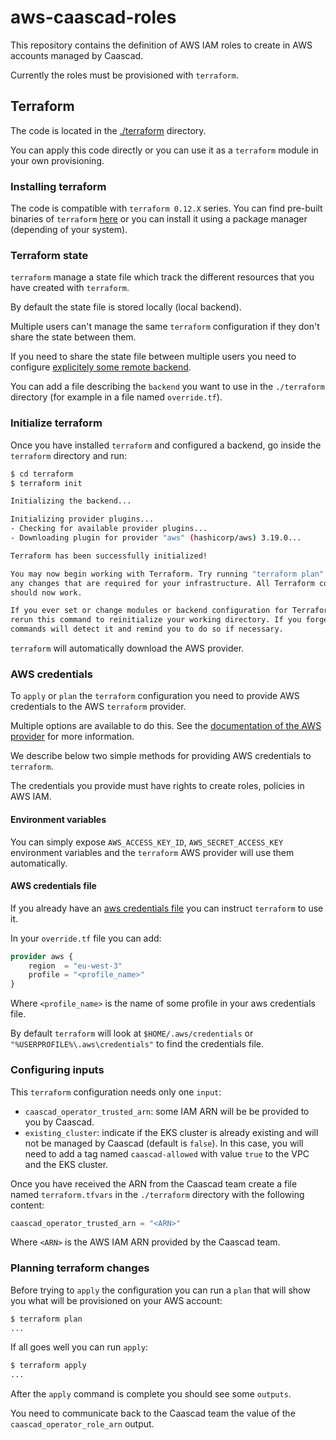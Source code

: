 # aws-caascad-roles

This repository contains the definition of AWS IAM roles to create in AWS
accounts managed by Caascad.

Currently the roles must be provisioned with `terraform`.

## Terraform

The code is located in the [./terraform](./terraform) directory.

You can apply this code directly or you can use it as a `terraform` module in
your own provisioning.

### Installing terraform

The code is compatible with `terraform 0.12.X` series. You can find pre-built
binaries of `terraform` [here](https://releases.hashicorp.com/terraform/) or you
can install it using a package manager (depending of your system).

### Terraform state

`terraform` manage a state file which track the different resources that you
have created with `terraform`.

By default the state file is stored locally (local backend).

Multiple users can't manage the same `terraform` configuration if they don't
share the state between them.

If you need to share the state file between multiple users you need to
configure [explicitely some remote
backend](https://www.terraform.io/docs/backends/types).

You can add a file describing the `backend` you want to use in the `./terraform`
directory (for example in a file named `override.tf`).

### Initialize terraform

Once you have installed `terraform` and configured a backend,
go inside the `terraform` directory and run:

```sh
$ cd terraform
$ terraform init

Initializing the backend...

Initializing provider plugins...
- Checking for available provider plugins...
- Downloading plugin for provider "aws" (hashicorp/aws) 3.19.0...

Terraform has been successfully initialized!

You may now begin working with Terraform. Try running "terraform plan" to see
any changes that are required for your infrastructure. All Terraform commands
should now work.

If you ever set or change modules or backend configuration for Terraform,
rerun this command to reinitialize your working directory. If you forget, other
commands will detect it and remind you to do so if necessary.
```

`terraform` will automatically download the AWS provider.

### AWS credentials

To `apply` or `plan` the `terraform` configuration you need to provide AWS
credentials to the AWS `terraform` provider.

Multiple options are available to do this. See the [documentation of the AWS
provider](https://registry.terraform.io/providers/hashicorp/aws/latest/docs)
for more information.

We describe below two simple methods for providing AWS credentials to `terraform`.

The credentials you provide must have rights to create roles, policies in AWS IAM.

#### Environment variables

You can simply expose `AWS_ACCESS_KEY_ID`, `AWS_SECRET_ACCESS_KEY` environment
variables and the `terraform` AWS provider will use them automatically.

#### AWS credentials file

If you already have an [aws credentials
file](https://docs.aws.amazon.com/cli/latest/userguide/cli-configure-files.html)
you can instruct `terraform` to use it.

In your `override.tf` file you can add:

```tf
provider aws {
    region  = "eu-west-3"
    profile = "<profile_name>"
}
```

Where `<profile_name>` is the name of some profile in your aws credentials
file.

By default `terraform` will look at `$HOME/.aws/credentials` or
`"%USERPROFILE%\.aws\credentials"` to find the credentials file.

### Configuring inputs

This `terraform` configuration needs only one `input`:

* `caascad_operator_trusted_arn`: some IAM ARN will be be provided to you by Caascad.
* `existing_cluster`: indicate if the EKS cluster is already existing and will not be managed by Caascad (default is `false`). In this case, you will need to add a tag named `caascad-allowed` with value `true` to the VPC and the EKS cluster.

Once you have received the ARN from the Caascad team create a file named `terraform.tfvars`
in the `./terraform` directory with the following content:

```tf
caascad_operator_trusted_arn = "<ARN>"
```

Where `<ARN>` is the AWS IAM ARN provided by the Caascad team.

### Planning terraform changes

Before trying to `apply` the configuration you can run a `plan` that will show
you what will be provisioned on your AWS account:

```sh
$ terraform plan
...
```

If all goes well you can run `apply`:

```sh
$ terraform apply
...
```

After the `apply` command is complete you should see some `outputs`.

You need to communicate back to the Caascad team the value of the
`caascad_operator_role_arn` output.

